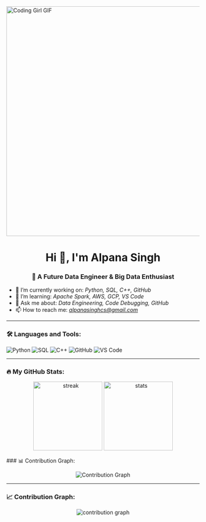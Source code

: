 <img src="https://media.giphy.com/media/L1R1tvI9svkIWwpVYr/giphy.gif" width="600" alt="Coding Girl GIF"/>



<h1 align="center">Hi 👋, I'm Alpana Singh</h1>
<h3 align="center">🚀 A Future Data Engineer & Big Data Enthusiast</h3>

- 🔭 I’m currently working on: *Python, SQL, C++, GitHub*
- 🌱 I’m learning: *Apache Spark, AWS, GCP, VS Code*
- 💬 Ask me about: *Data Engineering, Code Debugging, GitHub*
- 📫 How to reach me: *alpanasinghcs@gmail.com*

---

### 🛠 Languages and Tools:
![Python](https://img.shields.io/badge/-Python-black?style=flat&logo=python)
![SQL](https://img.shields.io/badge/-SQL-black?style=flat&logo=mysql)
![C++](https://img.shields.io/badge/-C++-black?style=flat&logo=cplusplus)
![GitHub](https://img.shields.io/badge/-GitHub-black?style=flat&logo=github)
![VS Code](https://img.shields.io/badge/-VSCode-black?style=flat&logo=visualstudiocode)

---
### 🔥 My GitHub Stats:

<p align="center">
  <img height="180em" src="https://github-readme-streak-stats.herokuapp.com/?user=code-majestic&theme=radical" alt="streak"/>
  <img height="180em" src="https://github-readme-stats.vercel.app/api?username=code-majestic&show_icons=true&theme=radical&count_private=true" alt="stats"/>
</p>
### 📊 Contribution Graph:
<p align="center">
  <img src="https://github-readme-activity-graph.vercel.app/graph?username=code-majestic&theme=radical" alt="Contribution Graph"/>
</p>

---
### 📈 Contribution Graph:
<p align="center">
  <img src="https://activity-graph.herokuapp.com/graph?username=code-majestic&theme=redical" alt="contribution graph"/>
</p>

